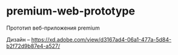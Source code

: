 # premium-web-prototype

Прототип веб-приложения premium

Дизайн – https://xd.adobe.com/view/d3167ad4-06a1-477a-5d84-b2f72d9b87e4-a527/
